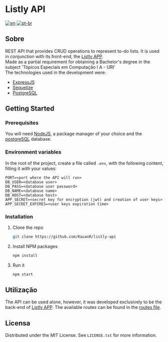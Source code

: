 # Listly API
[![en](https://img.shields.io/badge/lang-en-red.svg)](https://github.com/KauanR/listly-api/blob/main/README.md)
[![pt-br](https://img.shields.io/badge/lang-pt--br-green.svg)](https://github.com/KauanR/listly-api/blob/main/README.pt-br.md)

## Sobre
REST API that provides CRUD operations to represent to-do lists. It is used in conjunction with its front-end, the [Listly APP](https://github.com/KauanR/listly-api/blob/main/src/common/routes.js).
<br/>
Made as a partial requirement for obtaining a Bachelor's degree in the subject 'Tópicos Especiais em Computação I A - URI'
<br/>
The technologies used in the development were:
* [ExpressJS](https://expressjs.com/)
* [Sequelize](https://sequelize.org/)
* [PostgreSQL](https://www.postgresql.org/)


## Getting Started
### Prerequisites
You will need [NodeJS](https://nodejs.org/en/download/), a package manager of your choice and the [postgreSQL](https://www.postgresql.org/) database.

### Environment variables
In the root of the project, create a file called `.env`, with the following content, filling it with your values:
```
PORT=<port where the API will run>
DB_USER=<database user>
DB_PASS=<database user password>
DB_NAME=<database name>
DB_HOST=<database host>
APP_SECRET=<secret key for encryption (jwt) and creation of user keys>
APP_SECRET_EXPIRES=<user keys expiration time>
```

### Installation
1. Clone the repo
   ```sh
   git clone https://github.com/KauanR/listly-api
   ```
2. Install NPM packages
   ```sh
   npm install
   ```
4. Run it
   ```sh
   npm start
   ```

## Utilização
The API can be used alone, however, it was developed exclusively to be the back-end of [Listly APP](https://github.com/KauanR/listly-app). The available routes can be found in the [routes file](https://github.com/KauanR/listly-api/blob/main/src/common/routes.js).

## Licensa
Distributed under the MIT License. See `LICENSE.txt` for more information.

